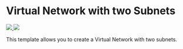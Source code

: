 # Virtual Network with two Subnets

<a href="https://portal.azure.com/#create/Microsoft.Template/uri/https%3A%2F%2Fraw.githubusercontent.com%2FTonyChampion%2Ftestingfiles%2Fmaster%2Fss%2Fftp%2FLogicApp.json" target="_blank">
    <img src="http://azuredeploy.net/deploybutton.png"/>
</a>
<a href="http://armviz.io/#/?load=https%3A%2F%2Fraw.githubusercontent.com%2FTonyChampion%2Ftestingfiles%2Fmaster%2Fss%2Fftp%2FLogicApp.json" target="_blank">
    <img src="http://armviz.io/visualizebutton.png"/>
</a>

This template allows you to create a Virtual Network with two subnets.